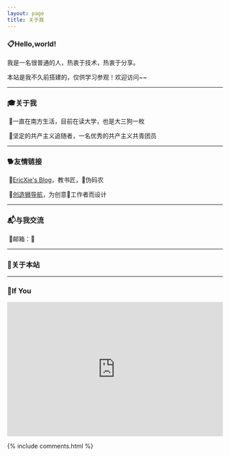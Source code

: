 ```yaml
---
layout: page
title: 关于我 
---
```

<h3>📋<strong>Hello,world!</strong></h3>  

我是一名很普通的人，热衷于技术，热衷于分享。

本站是我不久前搭建的，仅供学习参观！欢迎访问~~

<hr>
<h3>🎓<strong>关于我</strong></h3>

&nbsp;🔹一直在南方生活，目前在读大学，也是大三狗一枚

&nbsp;🔹坚定的共产主义追随者，一名优秀的共产主义共青团员
<p>

<hr>
<h3>🐕<strong>友情链接</strong></h3>
<p>
<!--&nbsp;🔹<a href="https://zhouie.cn/">北岛向南的小屋</a>🔞了解一下？<p>-->

&nbsp;🔹<a href="http://ericxie.coding.me/">EricXie's Blog</a>，教书匠，👨伪码农<p>

&nbsp;🔹<a href="http://chuangzaoshi.com/">创造狮导航</a>，为创意🎨工作者而设计<p>


<hr>
<h3>📬<strong>与我交流</strong></h3> 
<p>
&nbsp;🔹邮箱：<bolu981004@gmail.com>🍦<p>
<p>

<hr>
<h3>🗽<strong>关于本站</strong></h3>  
<p>
    
<p>

<hr>
<h3>🍒<strong>If You</strong></h3>  
<p> 
    <div class="video-container">
        <iframe width="95%" height="450" src="https://v.miaopai.com/iframe?scid=SvyHaHOczsp7B6ftW86oqMMz62-h5ai6~Fwp8A__" frameborder="0" scrolling="no" allowfullscreen></iframe>
    </div>
    <style type="text/css">
        .video-container {
            position: relative;
            padding-bottom: 56.25%;
            padding-top: 30px;
            height: 0;
            overflow: hidden;
        }
        .video-container iframe {
            position: absolute;
            top:0;
            left: 0;
            width: 100%;
            height: 100%;
        }
    </style>
<p> 
<p> 

{% include comments.html %}

